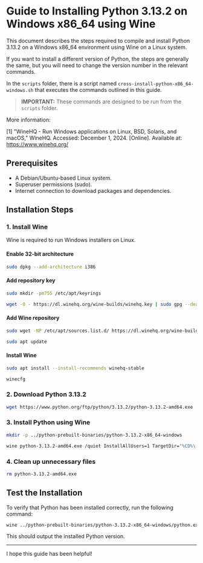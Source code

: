 # Guide to Installing Python 3.13.2 on Windows x86_64 using Wine

This document describes the steps required to compile and install Python 3.13.2 on a Windows x86_64 environment using Wine on a Linux system.

If you want to install a different version of Python, the steps are generally the same, but you will need to change the version number in the relevant commands.

In the `scripts` folder, there is a script named `cross-install-python-x86_64-windows.sh` that executes the commands outlined in this guide.

> **IMPORTANT:** These commands are designed to be run from the `scripts` folder.

More information:

[1] "WineHQ - Run Windows applications on Linux, BSD, Solaris, and macOS," WineHQ. Accessed: December 1, 2024. [Online]. Available at: https://www.winehq.org/

## Prerequisites

- A Debian/Ubuntu-based Linux system.
- Superuser permissions (sudo).
- Internet connection to download packages and dependencies.

## Installation Steps

### 1. Install Wine

Wine is required to run Windows installers on Linux.

#### Enable 32-bit architecture

```bash
sudo dpkg --add-architecture i386
```

#### Add repository key

```bash
sudo mkdir -pm755 /etc/apt/keyrings

wget -O - https://dl.winehq.org/wine-builds/winehq.key | sudo gpg --dearmor -o /etc/apt/keyrings/winehq-archive.key -
```

#### Add Wine repository

```bash
sudo wget -NP /etc/apt/sources.list.d/ https://dl.winehq.org/wine-builds/ubuntu/dists/jammy/winehq-jammy.sources

sudo apt update
```

#### Install Wine

```bash
sudo apt install --install-recommends winehq-stable

winecfg
```

### 2. Download Python 3.13.2

```bash
wget https://www.python.org/ftp/python/3.13.2/python-3.13.2-amd64.exe
```

### 3. Install Python using Wine

```bash
mkdir -p ../python-prebuilt-binaries/python-3.13.2-x86_64-windows

wine python-3.13.2-amd64.exe /quiet InstallAllUsers=1 TargetDir="%CD%\..\..\python-prebuilt-binaries\python-3.13.2-x86_64-windows" PrependPath=1
```

### 4. Clean up unnecessary files

```bash
rm python-3.13.2-amd64.exe
```

## Test the Installation

To verify that Python has been installed correctly, run the following command:

```bash
wine ../python-prebuilt-binaries/python-3.13.2-x86_64-windows/python.exe --version
```

This should output the installed Python version.

---

I hope this guide has been helpful!